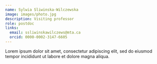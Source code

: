 ```yaml
---
name: Sylwia Sliwinska-Wilczewska
image: images/photo.jpg
description: Visiting professor
role: postdoc
links:
  email: ssliwinskawilczews@mta.ca
  orcid: 0000-0002-3147-6605
---
```


Lorem ipsum dolor sit amet, consectetur adipiscing elit, sed do eiusmod tempor incididunt ut labore et dolore magna aliqua.
